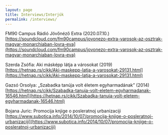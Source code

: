 ```yaml
---
layout: page
title: Interviews/Interjúk
permalink: /interviews/
---
```


FM90 Campus Rádió Jövőnéző Extra (2020.07.10.)  
[https://soundcloud.com/fm90campus/jovonezo-extra-varosok-az-osztrak-magyar-monarchiaban-lovra-eva](https://soundcloud.com/fm90campus/jovonezo-extra-varosok-az-osztrak-magyar-monarchiaban-lovra-eva)

Szerda Zsófia: Aki másképp látja a városokat (2019)  
[https://hetnap.rs/cikk/Aki-maskepp-latja-a-varosokat-29131.html](https://hetnap.rs/cikk/Aki-maskepp-latja-a-varosokat-29131.html)

Gazsó Orsolya: „Szabadka tanúja volt életem egyharmadának” (2014)  
[https://hetnap.rs/cikk/Szabadka-tanuja-volt-eletem-egyharmadanak-16546.html](https://hetnap.rs/cikk/Szabadka-tanuja-volt-eletem-egyharmadanak-16546.html)

Bojana Juric: Promocija knjige o posleratnoj urbanizaciji  
[https://www.subotica.info/2014/10/07/promocija-knjige-o-posleratnoj-urbanizaciji](https://www.subotica.info/2014/10/07/promocija-knjige-o-posleratnoj-urbanizaciji)